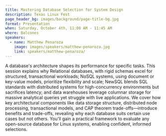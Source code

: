 ```yaml
---
title: Mastering Database Selection for System Design
description: Texas Linux Fest
page_header_bg: images/background/page-title-bg.jpg
format: Presentation
when: Saturday, October 4th, 11:00 AM - 11:45 AM
where: Balcones
speakers:
  - name: Matthew Penaroza
    image: images/speakers/matthew-penaroza.jpg
    link: speakers/matthew-penaroza/
---
```


A database's architecture shapes its performance for specific tasks.  This
session explains why Relational databases, with rigid schemas excel for
structured, transactional workloads; NoSQL systems, using document or key-value
models, prioritize flexibility and scale; NewSQL blends SQL standards with
distributed systems for high-concurrency environments but sacrifices latency;
and data warehouses leverage columnar storage for massive analytical queries
yet struggle with live applications.  We cover how key architectural components
like data storage structure, distributed node processing, transactional models,
and CAP theorem trade-offs—introduce benefits and trade-offs, revealing why
each database suits certain use cases but not others.  You'll gain a practical
framework to evaluate any open-source database for Linux systems, enabling
confident, informed selections.
